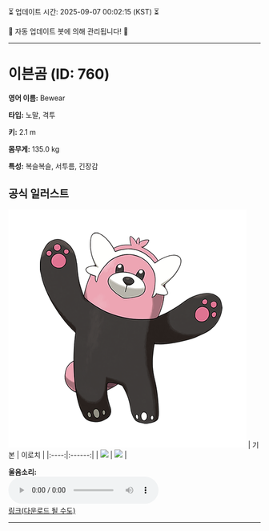 
⏳ 업데이트 시간: 2025-09-07 00:02:15 (KST) ⏳

🤖 자동 업데이트 봇에 의해 관리됩니다! 🤖

---

# 이븐곰 (ID: 760)
**영어 이름:** Bewear

**타입:** 노말, 격투

**키:** 2.1 m

**몸무게:** 135.0 kg

**특성:** 복슬복슬, 서투름, 긴장감

## 공식 일러스트
![](https://raw.githubusercontent.com/PokeAPI/sprites/master/sprites/pokemon/other/official-artwork/760.png)
| 기본 | 이로치 |
|:----:|:------:|
| <img src="http://play.pokemonshowdown.com/sprites/ani/bewear.gif" width="200"> | <img src="http://play.pokemonshowdown.com/sprites/ani-shiny/bewear.gif" width="200"> |

**울음소리:**<br><audio controls src="https://raw.githubusercontent.com/PokeAPI/cries/main/cries/pokemon/latest/760.ogg"></audio><br> [링크(다운로드 될 수도)](https://raw.githubusercontent.com/PokeAPI/cries/main/cries/pokemon/latest/760.ogg)


---
